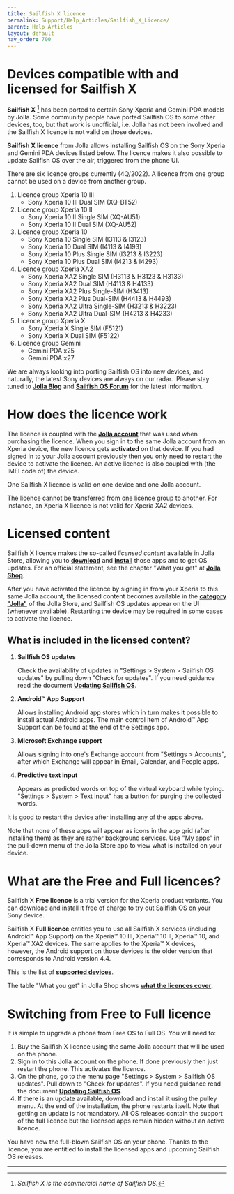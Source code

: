 ```yaml
---
title: Sailfish X licence
permalink: Support/Help_Articles/Sailfish_X_Licence/
parent: Help Articles
layout: default
nav_order: 700
---
```



# Devices compatible with and licensed for Sailfish X

**Sailfish X** [^1] has been ported to certain Sony Xperia and Gemini PDA models by Jolla. Some community people have ported Sailfish OS to some other devices, too, but that work is unofficial, i.e. Jolla has not been involved and the Sailfish X licence is not valid on those devices.

**Sailfish X licence** from Jolla allows installing Sailfish OS on the Sony Xperia and Gemini PDA devices listed below. The licence makes it also possible to update Sailfish OS over the air, triggered from the phone UI.

There are six licence groups currently (4Q/2022). A licence from one group cannot be used on a device from another group.

1.  Licence group Xperia 10 III
    * Sony Xperia 10 III Dual SIM (XQ-BT52)
2.  Licence group Xperia 10 II
    * Sony Xperia 10 II Single SIM (XQ-AU51)
    * Sony Xperia 10 II Dual SIM (XQ-AU52)
3.  Licence group Xperia 10
    * Sony Xperia 10 Single SIM (I3113 & I3123)
    * Sony Xperia 10 Dual SIM (I4113 & I4193)
    * Sony Xperia 10 Plus Single SIM (I3213 & I3223)
    * Sony Xperia 10 Plus Dual SIM (I4213 & I4293)
4.  Licence group Xperia XA2
    * Sony Xperia XA2 Single SIM (H3113 & H3123 & H3133)
    * Sony Xperia XA2 Dual SIM (H4113 & H4133)
    * Sony Xperia XA2 Plus Single-SIM (H3413)
    * Sony Xperia XA2 Plus Dual-SIM (H4413 & H4493)
    * Sony Xperia XA2 Ultra Single-SIM (H3213 & H3223)
    * Sony Xperia XA2 Ultra Dual-SIM (H4213 & H4233)
5.  Licence group Xperia X
    * Sony Xperia X Single SIM (F5121)
    * Sony Xperia X Dual SIM (F5122)
6.  Licence group Gemini
    * Gemini PDA x25
    * Gemini PDA x27

We are always looking into porting Sailfish OS into new devices, and naturally, the latest Sony devices are always on our radar.  Please stay tuned to **[Jolla Blog](https://blog.jolla.com/)** and **[Sailfish OS Forum](https://forum.sailfishos.org/)** for the latest information.


  

# How does the licence work

The licence is coupled with the **[Jolla account](/Support/Help_Articles/Accounts_Setup/Setup_Jolla_Account/)** that was used when purchasing the licence. When you sign in to the same Jolla account from an Xperia device, the new licence gets **activated** on that device. If you had signed in to your Jolla account previously then you only need to restart the device to activate the licence. An active licence is also coupled with (the IMEI code of) the device.

One Sailfish X licence is valid on one device and one Jolla account.

The licence cannot be transferred from one licence group to another. For instance, an Xperia X licence is not valid for Xperia XA2 devices.

  

# Licensed content

Sailfish X licence makes the so-called _licensed content_ available in Jolla Store, allowing you to **[download](https://shop.jolla.com/downloads/)** and **[install](https://jolla.com/sailfishxinstall/)** those apps and to get OS updates. For an official statement, see the chapter "What you get" at **[Jolla Shop](https://shop.jolla.com/)**.

After you have activated the licence by signing in from your Xperia to this same Jolla account, the licensed content becomes available in the **[category "Jolla"](/Support/Help_Articles/Accounts_Setup/Setup_Jolla_Account/#finding-the-licensed-apps-in-jolla-store)** of the Jolla Store, and Sailfish OS updates appear on the UI (whenever available). Restarting the device may be required in some cases to activate the licence.

  

## What is included in the licensed content?

1.  **Sailfish OS updates**

    Check the availability of updates in "Settings > System > Sailfish OS updates" by pulling down "Check for updates". If you need guidance read the document **[Updating Sailfish OS](/Support/Help_Articles/Updating_Sailfish_OS/)**.
    
2.  **Android™ App Support**

    Allows installing Android app stores which in turn makes it possible to install actual Android apps. The main control item of Android™ App Support can be found at the end of the Settings app.
    
3.  **Microsoft Exchange support**

    Allows signing into one's Exchange account from "Settings > Accounts", after which Exchange will appear in Email, Calendar, and People apps.
    
4.  **Predictive text input**

    Appears as predicted words on top of the virtual keyboard while typing. "Settings > System > Text input" has a button for purging the collected words.
    

It is good to restart the device after installing any of the apps above.

Note that none of these apps will appear as icons in the app grid (after installing them) as they are rather background services. Use "My apps" in the pull-down menu of the Jolla Store app to view what is installed on your device.

  

# What are the Free and Full licences?  

Sailfish X **Free licence** is a trial version for the Xperia product variants. You can download and install it free of charge to try out Sailfish OS on your Sony device.

Sailfish X **Full licence** entitles you to use all Sailfish X services (including Android™ App Support) on the Xperia™ 10 III, Xperia™ 10 II, Xperia™ 10, and Xperia™ XA2 devices. The same applies to the Xperia™ X devices, however, the Android support on those devices is the older version that corresponds to Android version 4.4.

This is the list of **[supported devices](https://docs.sailfishos.org/Support/Supported_Devices/)**.

The table "What you get" in Jolla Shop shows **[what the licences cover](https://shop.jolla.com/)**.

  

# Switching from Free to Full licence  

It is simple to upgrade a phone from Free OS to Full OS. You will need to:

1.  Buy the Sailfish X licence using the same Jolla account that will be used on the phone.
2.  Sign in to this Jolla account on the phone. If done previously then just restart the phone. This activates the licence.
3.  On the phone, go to the menu page "Settings > System > Sailfish OS updates". Pull down to "Check for updates". If you need guidance read the document **[Updating Sailfish OS](/Support/Help_Articles/Updating_Sailfish_OS/)**.
4.  If there is an update available, download and install it using the pulley menu. At the end of the installation, the phone restarts itself. Note that getting an update is not mandatory. All OS releases contain the support of the full licence but the licensed apps remain hidden without an active licence.

You have now the full-blown Sailfish OS on your phone. Thanks to the licence, you are entitled to install the licensed apps and upcoming Sailfish OS releases.

- - - - -
[^1]: _Sailfish X is the commercial name of Sailfish OS._

